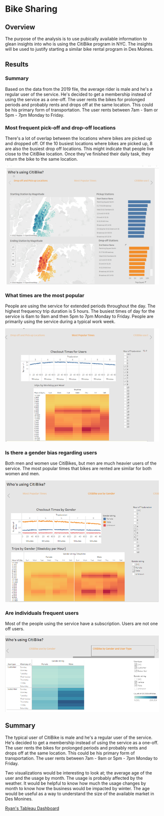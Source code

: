 # Bike Sharing

## Overview
The purpose of the analysis is to use pubically available information to glean insights into who is using the CitiBike program in NYC. The insights will be used to justify starting a similar bike rental program in Des Moines.

## Results

### Summary
Based on the data from the 2019 file, the average rider is male and he's a regular user of the service.  He's decided to get a membership instead of using the service as a one-off.  The user rents the bikes for prolonged periods and probably rents and drops off at the same location. This could be his primary form of transportation. The user rents between 7am - 9am or 5pm - 7pm Monday to Friday.

### Most frequent pick-off and drop-off locations
There's a lot of overlap between the locations where bikes are picked up and dropped off. Of the 10 busiest locations where bikes are picked up, 8 are also the busiest drop off locations. This might indicate that people live close to the CitiBike location.  Once they've finished their daily task, they return the bike to the same location.

![picture1](https://github.com/ryanmorin/bike_sharing/blob/main/2022-02-01%20(2).png)

### What times are the most popular
People are using the service for extended periods throughout the day. The highest frequency trip duration is 5 hours. The busiest times of day for the service is 6am to 9am and then 5pm to 7pm Monday to Friday. People are primarily using the service during a typical work week.

![picture2](https://github.com/ryanmorin/bike_sharing/blob/main/2022-02-01%20(4).png)

### Is there a gender bias regarding users
Both men and women use CitiBikes, but men are much heavier users of the service.  The most popular times that bikes are rented are similar for both women and men.

![picture3](https://github.com/ryanmorin/bike_sharing/blob/main/2022-02-01%20(5).png)

### Are individuals frequent users
Most of the people using the service have a subscription.  Users are not one off users.

![picture4](https://github.com/ryanmorin/bike_sharing/blob/main/2022-02-01%20(6).png)

## Summary
The typical user of CitiBike is male and he's a regular user of the service.  He's decided to get a membership instead of using the service as a one-off.  The user rents the bikes for prolonged periods and probably rents and drops off at the same location. This could be his primary form of transportation. The user rents between 7am - 9am or 5pm - 7pm Monday to Friday.

Two visualizations would be interesting to look at; the average age of the user and the usage by month. The usage is probably affected by the weather.  It would be helpful to know how much the usage changes by month to know how the business would be impacted by winter. The age would be useful as a way to understand the size of the available market in Des Monines.

[Ryan's Tableau Dashboard](https://public.tableau.com/app/profile/ryan.morin/viz/CitiBike_Project4/Story1)
